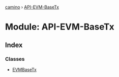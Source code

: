 [camino](../README.md) › [API-EVM-BaseTx](api_evm_basetx.md)

# Module: API-EVM-BaseTx

## Index

### Classes

* [EVMBaseTx](../classes/api_evm_basetx.evmbasetx.md)
